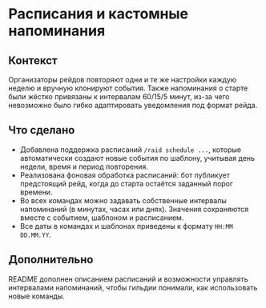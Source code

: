 # Расписания и кастомные напоминания

## Контекст

Организаторы рейдов повторяют одни и те же настройки каждую неделю и вручную клонируют события. Также напоминания о старте были жёстко привязаны к интервалам 60/15/5 минут, из-за чего невозможно было гибко адаптировать уведомления под формат рейда.

## Что сделано

- Добавлена поддержка расписаний `/raid schedule ...`, которые автоматически создают новые события по шаблону, учитывая день недели, время и период повторения.
- Реализована фоновая обработка расписаний: бот публикует предстоящий рейд, когда до старта остаётся заданный порог времени.
- Во всех командах можно задавать собственные интервалы напоминаний (в минутах, часах или днях). Значения сохраняются вместе с событием, шаблоном и расписанием.
- Все даты в командах и шаблонах приведены к формату `HH:MM DD.MM.YY`.

## Дополнительно

README дополнен описанием расписаний и возможности управлять интервалами напоминаний, чтобы гильдии понимали, как использовать новые команды.
